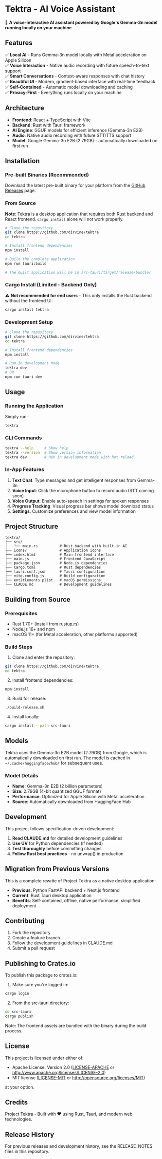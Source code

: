 # Tektra - AI Voice Assistant

🚀 **A voice-interactive AI assistant powered by Google's Gemma-3n model running locally on your machine**

## Features

✅ **Local AI** - Runs Gemma-3n model locally with Metal acceleration on Apple Silicon  
✅ **Voice Interaction** - Native audio recording with future speech-to-text support  
✅ **Smart Conversations** - Context-aware responses with chat history  
✅ **Beautiful UI** - Modern, gradient-based interface with real-time feedback  
✅ **Self-Contained** - Automatic model downloading and caching  
✅ **Privacy-First** - Everything runs locally on your machine  

## Architecture

- **Frontend**: React + TypeScript with Vite
- **Backend**: Rust with Tauri framework
- **AI Engine**: GGUF models for efficient inference (Gemma-3n E2B)
- **Audio**: Native audio recording with future STT/TTS support
- **Model**: Google Gemma-3n E2B (2.79GB) - automatically downloaded on first run

## Installation

### Pre-built Binaries (Recommended)

Download the latest pre-built binary for your platform from the [GitHub Releases](https://github.com/dirvine/tektra/releases) page.

### From Source

**Note**: Tektra is a desktop application that requires both Rust backend and React frontend. `cargo install` alone will not work properly.

```bash
# Clone the repository
git clone https://github.com/dirvine/tektra
cd tektra

# Install frontend dependencies
npm install

# Build the complete application
npm run tauri:build

# The built application will be in src-tauri/target/release/bundle/
```

### Cargo Install (Limited - Backend Only)

⚠️ **Not recommended for end users** - This only installs the Rust backend without the frontend UI:

```bash
cargo install tektra
```

### Development Setup

```bash
# Clone the repository
git clone https://github.com/dirvine/tektra
cd tektra

# Install frontend dependencies
npm install

# Run in development mode
tektra dev
# OR
npm run tauri dev
```

## Usage

### Running the Application

Simply run:
```bash
tektra
```

### CLI Commands

```bash
tektra --help     # Show help
tektra --version  # Show version information
tektra dev        # Run in development mode with hot reload
```

### In-App Features

1. **Text Chat**: Type messages and get intelligent responses from Gemma-3n
2. **Voice Input**: Click the microphone button to record audio (STT coming soon)
3. **Voice Output**: Enable auto-speech in settings for spoken responses
4. **Progress Tracking**: Visual progress bar shows model download status
5. **Settings**: Customize preferences and view model information

## Project Structure

```
tektra/
├── src/
│   └── main.rs          # Rust backend with built-in AI
├── icons/               # Application icons
├── index.html           # Main frontend interface
├── main.js              # Frontend JavaScript
├── package.json         # Node.js dependencies
├── Cargo.toml           # Rust dependencies
├── tauri.conf.json      # Tauri configuration
├── vite.config.js       # Build configuration
├── entitlements.plist   # macOS permissions
└── CLAUDE.md            # Development guidelines
```

## Building from Source

### Prerequisites

- Rust 1.70+ (install from [rustup.rs](https://rustup.rs))
- Node.js 16+ and npm
- macOS 11+ (for Metal acceleration, other platforms supported)

### Build Steps

1. Clone and enter the repository:
```bash
git clone https://github.com/dirvine/tektra
cd tektra
```

2. Install frontend dependencies:
```bash
npm install
```

3. Build for release:
```bash
./build-release.sh
```

4. Install locally:
```bash
cargo install --path src-tauri
```

## Models

Tektra uses the Gemma-3n E2B model (2.79GB) from Google, which is automatically downloaded on first run. The model is cached in `~/.cache/huggingface/hub/` for subsequent uses.

### Model Details
- **Name**: Gemma-3n E2B (2 billion parameters)
- **Size**: 2.79GB (4-bit quantized GGUF format)
- **Performance**: Optimized for Apple Silicon with Metal acceleration
- **Source**: Automatically downloaded from HuggingFace Hub

## Development

This project follows specification-driven development:

1. **Read CLAUDE.md** for detailed development guidelines
2. **Use UV** for Python dependencies (if needed)
3. **Test thoroughly** before committing changes
4. **Follow Rust best practices** - no unwrap() in production

## Migration from Previous Versions

This is a complete rewrite of Project Tektra as a native desktop application:

- **Previous**: Python FastAPI backend + Next.js frontend
- **Current**: Rust Tauri desktop application
- **Benefits**: Self-contained, offline, native performance, simplified deployment

## Contributing

1. Fork the repository
2. Create a feature branch
3. Follow the development guidelines in CLAUDE.md
4. Submit a pull request

## Publishing to Crates.io

To publish this package to crates.io:

1. Make sure you're logged in:
```bash
cargo login
```

2. From the src-tauri directory:
```bash
cd src-tauri
cargo publish
```

Note: The frontend assets are bundled with the binary during the build process.

## License

This project is licensed under either of:

- Apache License, Version 2.0 ([LICENSE-APACHE](LICENSE-APACHE) or http://www.apache.org/licenses/LICENSE-2.0)
- MIT license ([LICENSE-MIT](LICENSE-MIT) or http://opensource.org/licenses/MIT)

at your option.

## Credits

Project Tektra - Built with ❤️ using Rust, Tauri, and modern web technologies.

## Release History

For previous releases and development history, see the RELEASE_NOTES files in this repository.